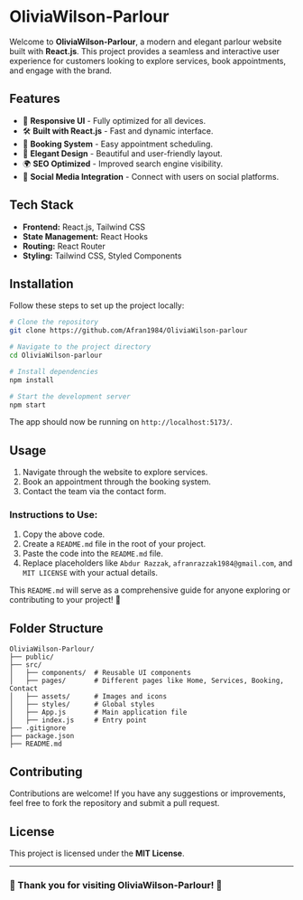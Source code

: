 # OliviaWilson-Parlour

Welcome to **OliviaWilson-Parlour**, a modern and elegant parlour website built with **React.js**. This project provides a seamless and interactive user experience for customers looking to explore services, book appointments, and engage with the brand.

## Features

- 🌟 **Responsive UI** - Fully optimized for all devices.
- 🛠 **Built with React.js** - Fast and dynamic interface.
- 📅 **Booking System** - Easy appointment scheduling.
- 🎨 **Elegant Design** - Beautiful and user-friendly layout.
- 🌍 **SEO Optimized** - Improved search engine visibility.
- 🔗 **Social Media Integration** - Connect with users on social platforms.

## Tech Stack

- **Frontend:** React.js, Tailwind CSS
- **State Management:** React Hooks
- **Routing:** React Router
- **Styling:** Tailwind CSS, Styled Components

## Installation

Follow these steps to set up the project locally:

```sh
# Clone the repository
git clone https://github.com/Afran1984/OliviaWilson-parlour

# Navigate to the project directory
cd OliviaWilson-parlour

# Install dependencies
npm install

# Start the development server
npm start
```

The app should now be running on `http://localhost:5173/`.

## Usage

1. Navigate through the website to explore services.
2. Book an appointment through the booking system.
3. Contact the team via the contact form.


### Instructions to Use:
1. Copy the above code.
2. Create a `README.md` file in the root of your project.
3. Paste the code into the `README.md` file.
4. Replace placeholders like `Abdur Razzak`, `afranrazzak1984@gmail.com`, and `MIT LICENSE` with your actual details.

This `README.md` will serve as a comprehensive guide for anyone exploring or contributing to your project! 🚀


## Folder Structure

```
OliviaWilson-Parlour/
├── public/
├── src/
│   ├── components/  # Reusable UI components
│   ├── pages/       # Different pages like Home, Services, Booking, Contact
│   ├── assets/      # Images and icons
│   ├── styles/      # Global styles
│   ├── App.js       # Main application file
│   ├── index.js     # Entry point
├── .gitignore
├── package.json
├── README.md
```

## Contributing

Contributions are welcome! If you have any suggestions or improvements, feel free to fork the repository and submit a pull request.

## License

This project is licensed under the **MIT License**.

---

### 🌸 Thank you for visiting OliviaWilson-Parlour! 🌸
